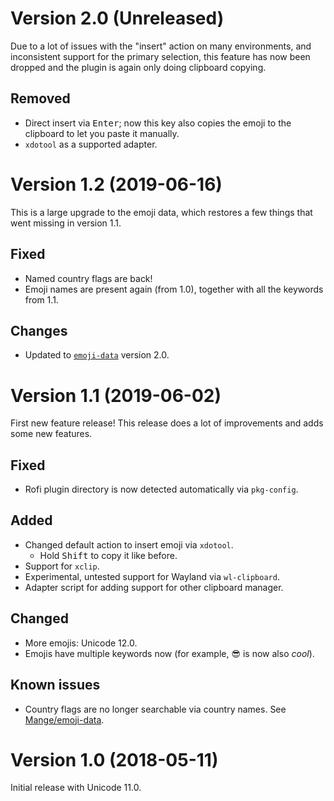 # Version 2.0 (Unreleased)

Due to a lot of issues with the "insert" action on many environments, and
inconsistent support for the primary selection, this feature has now been
dropped and the plugin is again only doing clipboard copying.

## Removed

* Direct insert via <kbd>Enter</kbd>; now this key also copies the emoji to the
  clipboard to let you paste it manually.
* `xdotool` as a supported adapter.

# Version 1.2 (2019-06-16)

This is a large upgrade to the emoji data, which restores a few things that
went missing in version 1.1.

## Fixed

* Named country flags are back!
* Emoji names are present again (from 1.0), together with all the keywords from
  1.1.

## Changes

* Updated to [`emoji-data`][emoji-data] version 2.0.

# Version 1.1 (2019-06-02)

First new feature release! This release does a lot of improvements and adds
some new features.

## Fixed

* Rofi plugin directory is now detected automatically via `pkg-config`.

## Added

* Changed default action to insert emoji via `xdotool`.
  * Hold <kbd>Shift</kbd> to copy it like before.
* Support for `xclip`.
* Experimental, untested support for Wayland via `wl-clipboard`.
* Adapter script for adding support for other clipboard manager.

## Changed

* More emojis: Unicode 12.0.
* Emojis have multiple keywords now (for example, 😎 is now also *cool*).

## Known issues

* Country flags are no longer searchable via country names. See
  [Mange/emoji-data][emoji-data].

[emoji-data]: https://github.com/Mange/emoji-data

# Version 1.0 (2018-05-11)

Initial release with Unicode 11.0.
